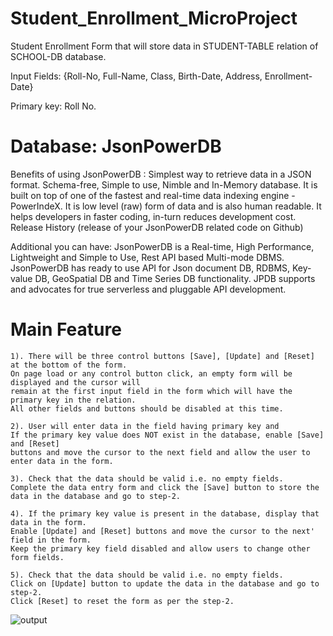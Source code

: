 # Student_Enrollment_MicroProject


Student Enrollment Form that will store data in STUDENT-TABLE relation of SCHOOL-DB database.

Input Fields: {Roll-No, Full-Name, Class, Birth-Date, Address, Enrollment-Date}

Primary key: Roll No.

# Database: JsonPowerDB
Benefits of using JsonPowerDB : Simplest way to retrieve data in a JSON format. Schema-free, Simple to use, Nimble and In-Memory database. It is built on top of one of the fastest and real-time data indexing engine - PowerIndeX. It is low level (raw) form of data and is also human readable. It helps developers in faster coding, in-turn reduces development cost. Release History (release of your JsonPowerDB related code on Github)

Additional you can have: JsonPowerDB is a Real-time, High Performance, Lightweight and Simple to Use, Rest API based Multi-mode DBMS. JsonPowerDB has ready to use API for Json document DB, RDBMS, Key-value DB, GeoSpatial DB and Time Series DB functionality. JPDB supports and advocates for true serverless and pluggable API development.



# Main Feature
```
1). There will be three control buttons [Save], [Update] and [Reset] at the bottom of the form. 
On page load or any control button click, an empty form will be displayed and the cursor will 
remain at the first input field in the form which will have the primary key in the relation. 
All other fields and buttons should be disabled at this time.

2). User will enter data in the field having primary key and
If the primary key value does NOT exist in the database, enable [Save] and [Reset] 
buttons and move the cursor to the next field and allow the user to enter data in the form.

3). Check that the data should be valid i.e. no empty fields.
Complete the data entry form and click the [Save] button to store the data in the database and go to step-2.

4). If the primary key value is present in the database, display that data in the form. 
Enable [Update] and [Reset] buttons and move the cursor to the next' field in the form. 
Keep the primary key field disabled and allow users to change other form fields.

5). Check that the data should be valid i.e. no empty fields.
Click on [Update] button to update the data in the database and go to step-2.
Click [Reset] to reset the form as per the step-2.
```


![output](https://user-images.githubusercontent.com/69100830/232072962-6638f32d-b7b2-4fda-80ce-e80256bbfab6.jpg)



